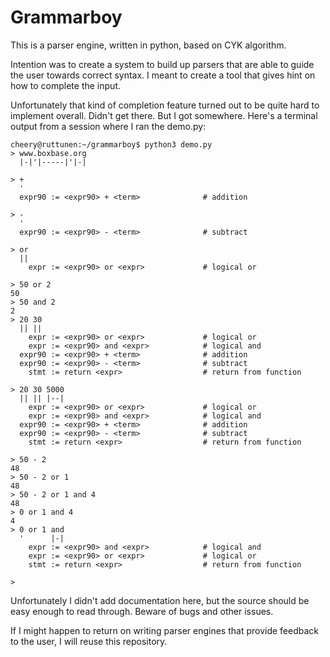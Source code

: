 # Grammarboy

This is a parser engine, written in python, based on CYK algorithm.

Intention was to create a system to build up parsers that are able to guide the user towards correct syntax. I meant to create a tool that gives hint on how to complete the input.

Unfortunately that kind of completion feature turned out to be quite hard to implement overall. Didn't get there. But I got somewhere. Here's a terminal output from a session where I ran the demo.py:

    cheery@ruttunen:~/grammarboy$ python3 demo.py 
    > www.boxbase.org
      |-|'|-----|'|-|

    > +
      '
      expr90 := <expr90> + <term>              # addition                      

    > -
      '
      expr90 := <expr90> - <term>              # subtract                      

    > or
      ||
        expr := <expr90> or <expr>             # logical or                    

    > 50 or 2
    50
    > 50 and 2
    2
    > 20 30
      || ||
        expr := <expr90> or <expr>             # logical or                    
        expr := <expr90> and <expr>            # logical and                   
      expr90 := <expr90> + <term>              # addition                      
      expr90 := <expr90> - <term>              # subtract                      
        stmt := return <expr>                  # return from function          

    > 20 30 5000
      || || |--|
        expr := <expr90> or <expr>             # logical or                    
        expr := <expr90> and <expr>            # logical and                   
      expr90 := <expr90> + <term>              # addition                      
      expr90 := <expr90> - <term>              # subtract                      
        stmt := return <expr>                  # return from function          

    > 50 - 2
    48
    > 50 - 2 or 1
    48
    > 50 - 2 or 1 and 4
    48
    > 0 or 1 and 4
    4
    > 0 or 1 and
      '      |-|
        expr := <expr90> and <expr>            # logical and                   
        expr := <expr90> or <expr>             # logical or                    
        stmt := return <expr>                  # return from function          

    >

Unfortunately I didn't add documentation here, but the source should be easy enough to read through. Beware of bugs and other issues.

If I might happen to return on writing parser engines that provide feedback to the user, I will reuse this repository.

